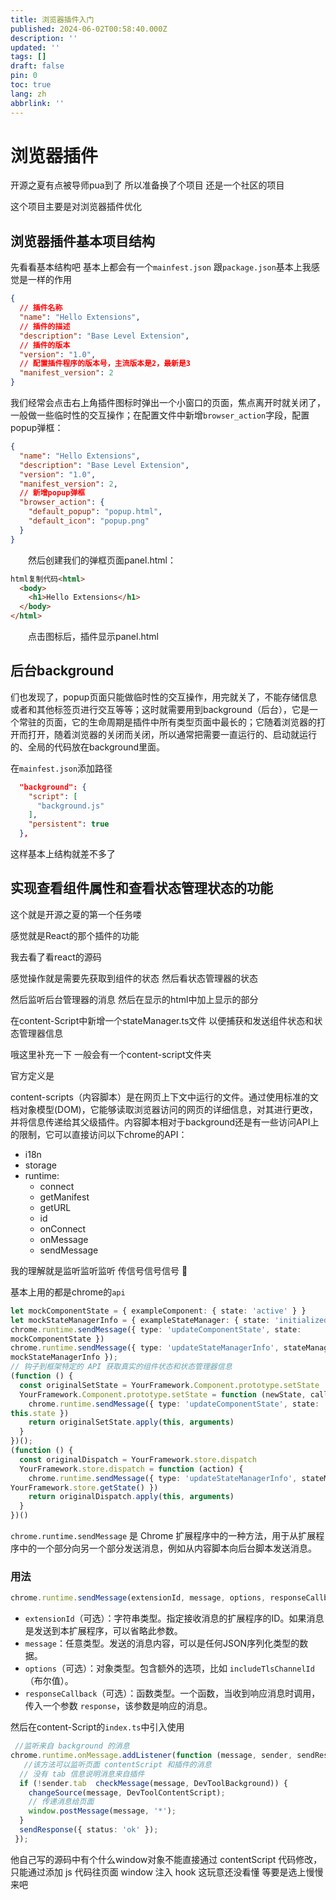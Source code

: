 ```yaml
---
title: 浏览器插件入门
published: 2024-06-02T00:58:40.000Z
description: ''
updated: ''
tags: []
draft: false
pin: 0
toc: true
lang: zh
abbrlink: ''
---
```


# 浏览器插件

开源之夏有点被导师pua到了 所以准备换了个项目 还是一个社区的项目

这个项目主要是对浏览器插件优化

## 浏览器插件基本项目结构

先看看基本结构吧  基本上都会有一个`mainfest.json` 跟`package.json`基本上我感觉是一样的作用

```json
{
  // 插件名称
  "name": "Hello Extensions",
  // 插件的描述
  "description": "Base Level Extension",
  // 插件的版本
  "version": "1.0",
  // 配置插件程序的版本号，主流版本是2，最新是3
  "manifest_version": 2
}
```

我们经常会点击右上角插件图标时弹出一个小窗口的页面，焦点离开时就关闭了，一般做一些临时性的交互操作；在配置文件中新增`browser_action`字段，配置popup弹框：

```json
{
  "name": "Hello Extensions",
  "description": "Base Level Extension",
  "version": "1.0",
  "manifest_version": 2,
  // 新增popup弹框
  "browser_action": {
    "default_popup": "popup.html",
    "default_icon": "popup.png"
  }
}
```

　　然后创建我们的弹框页面panel.html：

```html
html复制代码<html>
  <body>
    <h1>Hello Extensions</h1>
  </body>
</html>
```

　　点击图标后，插件显示panel.html

## 后台background

们也发现了，popup页面只能做临时性的交互操作，用完就关了，不能存储信息或者和其他标签页进行交互等等；这时就需要用到background（后台），它是一个常驻的页面，它的生命周期是插件中所有类型页面中最长的；它随着浏览器的打开而打开，随着浏览器的关闭而关闭，所以通常把需要一直运行的、启动就运行的、全局的代码放在background里面。

在`mainfest.json`添加路径

```json
  "background": {
    "script": [
      "background.js"
    ],
    "persistent": true
  },
```

这样基本上结构就差不多了

## 实现查看组件属性和查看状态管理状态的功能

这个就是开源之夏的第一个任务喽

感觉就是React的那个插件的功能

我去看了看react的源码

感觉操作就是需要先获取到组件的状态 然后看状态管理器的状态

然后监听后台管理器的消息 然后在显示的html中加上显示的部分

在content-Script中新增⼀个stateManager.ts⽂件 以便捕获和发送组件状态和状态管理器信息

哦这里补充一下 一般会有一个content-script文件夹

官方定义是

content-scripts（内容脚本）是在网页上下文中运行的文件。通过使用标准的文档对象模型(DOM)，它能够读取浏览器访问的网页的详细信息，对其进行更改，并将信息传递给其父级插件。内容脚本相对于background还是有一些访问API上的限制，它可以直接访问以下chrome的API：

- i18n
- storage
- runtime:
  - connect
  - getManifest
  - getURL
  - id
  - onConnect
  - onMessage
  - sendMessage

我的理解就是监听监听监听 传信号信号信号 :speech_balloon:

基本上用的都是chrome的`api`

```ts
let mockComponentState = { exampleComponent: { state: 'active' } }
let mockStateManagerInfo = { exampleStateManager: { state: 'initialized' } }
chrome.runtime.sendMessage({ type: 'updateComponentState', state:
mockComponentState })
chrome.runtime.sendMessage({ type: 'updateStateManagerInfo', stateManager:
mockStateManagerInfo });
// 钩子到框架特定的 API 获取真实的组件状态和状态管理器信息
(function () {
  const originalSetState = YourFramework.Component.prototype.setState
  YourFramework.Component.prototype.setState = function (newState, callback) {
    chrome.runtime.sendMessage({ type: 'updateComponentState', state:
this.state })
    return originalSetState.apply(this, arguments)
  }
})();
(function () {
  const originalDispatch = YourFramework.store.dispatch
  YourFramework.store.dispatch = function (action) {
    chrome.runtime.sendMessage({ type: 'updateStateManagerInfo', stateManager:
YourFramework.store.getState() })
    return originalDispatch.apply(this, arguments)
  }
})()
```

`chrome.runtime.sendMessage` 是 Chrome 扩展程序中的一种方法，用于从扩展程序中的一个部分向另一个部分发送消息，例如从内容脚本向后台脚本发送消息。

### 用法

```js
chrome.runtime.sendMessage(extensionId, message, options, responseCallback)
```

- `extensionId`（可选）：字符串类型。指定接收消息的扩展程序的ID。如果消息是发送到本扩展程序，可以省略此参数。
- `message`：任意类型。发送的消息内容，可以是任何JSON序列化类型的数据。
- `options`（可选）：对象类型。包含额外的选项，比如 `includeTlsChannelId`（布尔值）。
- `responseCallback`（可选）：函数类型。一个函数，当收到响应消息时调用，传入一个参数 `response`，该参数是响应的消息。

然后在content-Script的`index.ts`中引入使用

```ts
 //监听来自 background 的消息
chrome.runtime.onMessage.addListener(function (message, sender, sendResponse) {
   //该方法可以监听页面 contentScript 和插件的消息
  // 没有 tab 信息说明消息来自插件
  if (!sender.tab  checkMessage(message, DevToolBackground)) {
    changeSource(message, DevToolContentScript);
    // 传递消息给页面
    window.postMessage(message, '*');
  }
  sendResponse({ status: 'ok' });
 });
```

他自己写的源码中有个什么window对象不能直接通过 contentScript 代码修改，只能通过添加 js 代码往页面  window 注入 hook 这玩意还没看懂 等要是选上慢慢来吧

